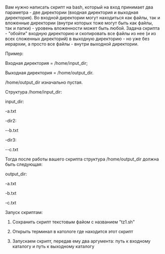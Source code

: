 Вам нужно написать скрипт на bash, который на вход принимает два параметра - две директории (входная директория и выходная директория). Во входной директории могут находиться как файлы, так и вложенные директории (внутри которых тоже могут быть как файлы, так и папки) - уровень вложенности может быть любой. Задача скрипта - "обойти" входную директорию и скопировать все файлы из нее (и из всех сложенных директорий) в выходную директорию - но уже без иерархии, а просто все файлы - внутри выходной директории.

Пример:

Входная директория = /home/input_dir; 

Выходная директория = /home/output_dir.

/home/output_dir изначально пустая.

Структура /home/input_dir:

input_dir:

-a.txt

-dir2:

--b.txt

-dir3:

--c.txt

Тогда после работы вашего скрипта структура /home/output_dir должна быть следующая:

output_dir:

-a.txt

-b.txt

-c.txt

Запуск скриптам:

1. Сохранить скрипт текстовым файом с названием "tz1.sh"

2. Открыть терминал в катологе где находится этот скрипт

3. Запускаем скрипт, передав ему два аргумента: путь к входному каталогу и путь к выходному каталогу
